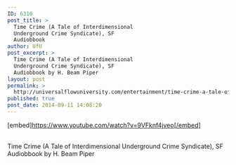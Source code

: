 ```yaml
---
ID: 6310
post_title: >
  Time Crime (A Tale of Interdimensional
  Underground Crime Syndicate), SF
  Audiobbook
author: UfU
post_excerpt: >
  Time Crime (A Tale of Interdimensional
  Underground Crime Syndicate), SF
  Audiobbook by H. Beam Piper
layout: post
permalink: >
  http://universalflowuniversity.com/entertainment/time-crime-a-tale-of-interdimensional-underground-crime-syndicate-sf-audiobbook/
published: true
post_date: 2014-09-11 14:08:20
---
```

[embed]https://www.youtube.com/watch?v=9VFknf4jveo[/embed]</br></br>
<p>Time Crime (A Tale of Interdimensional Underground Crime Syndicate), SF Audiobbook by H. Beam Piper</p>